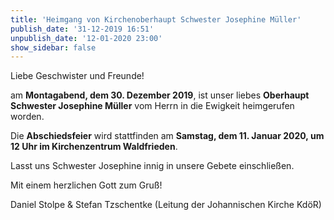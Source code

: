 ```yaml
---
title: 'Heimgang von Kirchenoberhaupt Schwester Josephine Müller'
publish_date: '31-12-2019 16:51'
unpublish_date: '12-01-2020 23:00'
show_sidebar: false
---
```


Liebe Geschwister und Freunde!


am **Montagabend, dem 30. Dezember 2019**, ist unser liebes **Oberhaupt Schwester Josephine Müller** vom Herrn in die Ewigkeit heimgerufen worden.

Die **Abschiedsfeier** wird stattfinden am **Samstag, dem 11. Januar 2020, um 12 Uhr im Kirchenzentrum Waldfrieden**.

Lasst uns Schwester Josephine innig in unsere Gebete einschließen.


Mit einem herzlichen Gott zum Gruß!

Daniel Stolpe & Stefan Tzschentke (Leitung der Johannischen Kirche KdöR)
